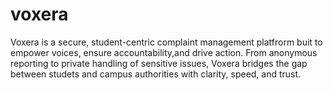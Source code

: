 # voxera
Voxera is a secure, student-centric complaint management platfrorm buit to empower voices, ensure accountability,and drive action. From anonymous reporting to private handling of sensitive issues, Voxera bridges the gap between studets and campus authorities with clarity, speed, and trust.
